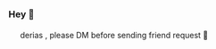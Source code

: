 ### Hey 👋
<img src="https://i.imgur.com/Vl6IkLX.png" width="17" height="17">   derias , please DM before sending friend request 🙏

<!--
**Derias20/Derias20** is a ✨ _special_ ✨ repository because its `README.md` (this file) appears on your GitHub profile.

Here are some ideas to get you started:

- 🔭 I’m currently working on ...
- 🌱 I’m currently learning ...
- 👯 I’m looking to collaborate on ...
- 🤔 I’m looking for help with ...
- 💬 Ask me about ...
- 📫 How to reach me: ...
- 😄 Pronouns: ...
- ⚡ Fun fact: ...
-->
